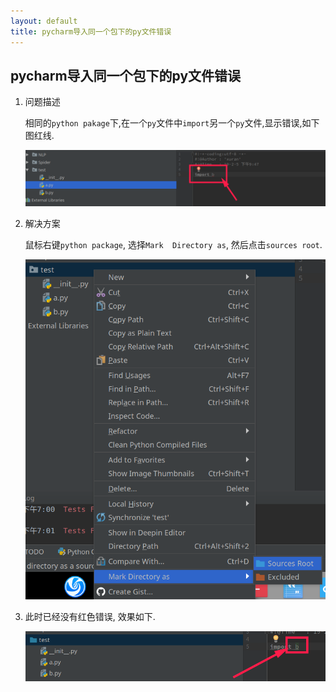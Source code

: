 ```yaml
---
layout: default
title: pycharm导入同一个包下的py文件错误
---
```

## pycharm导入同一个包下的py文件错误

1. 问题描述

   相同的`python pakage`下,在一个`py`文件中`import`另一个`py`文件,显示错误,如下图红线.

   ![1549374707634](https://github.com/mxuran/image/raw/master/2019-2-5-CSDN/1549374707634.png)

2. 解决方案

   鼠标右键`python package`, 选择`Mark  Directory as`, 然后点击`sources root`.

   ![1549374902178](https://github.com/mxuran/image/raw/master/2019-2-5-CSDN/1549374902178.png)

3. 此时已经没有红色错误, 效果如下.

   ![1549375032251](https://github.com/mxuran/image/raw/master/2019-2-5-CSDN/1549375032251.png)

   